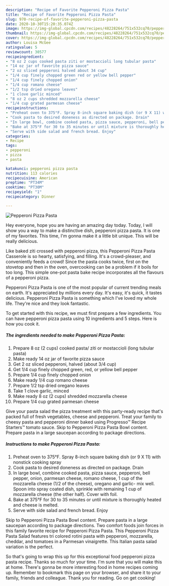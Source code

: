 ```yaml
---
description: "Recipe of Favorite Pepperoni Pizza Pasta"
title: "Recipe of Favorite Pepperoni Pizza Pasta"
slug: 970-recipe-of-favorite-pepperoni-pizza-pasta
date: 2020-10-30T15:20:35.074Z
image: https://img-global.cpcdn.com/recipes/48228264/751x532cq70/pepperoni-pizza-pasta-recipe-main-photo.jpg
thumbnail: https://img-global.cpcdn.com/recipes/48228264/751x532cq70/pepperoni-pizza-pasta-recipe-main-photo.jpg
cover: https://img-global.cpcdn.com/recipes/48228264/751x532cq70/pepperoni-pizza-pasta-recipe-main-photo.jpg
author: Louisa McGee
ratingvalue: 5
reviewcount: 30577
recipeingredient:
- "8 oz 2 cups cooked pasta ziti or mostaccioli long tubular pasta"
- "14 oz jar of favorite pizza sauce"
- "2 oz sliced pepperoni halved about 34 cup"
- "1/4 cup finely chopped green red or yellow bell pepper"
- "1/4 cup finely chopped onion"
- "1/4 cup romano cheese"
- "1/2 tsp dried oregano leaves"
- "1 clove garlic minced"
- "8 oz 2 cups shredded mozzarella cheese"
- "1/4 cup grated parmesan cheese"
recipeinstructions:
- "Preheat oven to 375°F. Spray 8-inch square baking dish (or 9 X 11) with nonstick cooking spray"
- "Cook pasta to desired doneness as directed on package. Drain"
- "In large bowl, combine cooked pasta, pizza sauce, pepperoni, bell pepper, onion, parmesan cheese, romano cheese, 1 cup of the mozzarella cheese (1/2 of the cheese), oregano and garlic- mix well. Spoon into spray coated dish, sprinkle with remaining 1 cup of mozzarella cheese (the other half). Cover with foil."
- "Bake at 375°F for 30 to 35 minutes or until mixture is thoroughly heated and cheese is melted."
- "Serve with side salad and french bread. Enjoy"
categories:
- Recipe
tags:
- pepperoni
- pizza
- pasta

katakunci: pepperoni pizza pasta 
nutrition: 113 calories
recipecuisine: American
preptime: "PT34M"
cooktime: "PT30M"
recipeyield: "1"
recipecategory: Dinner

---
```



![Pepperoni Pizza Pasta](https://img-global.cpcdn.com/recipes/48228264/751x532cq70/pepperoni-pizza-pasta-recipe-main-photo.jpg)

Hey everyone, hope you are having an amazing day today. Today, I will show you a way to make a distinctive dish, pepperoni pizza pasta. It is one of my favorites. This time, I'm gonna make it a little bit unique. This will be really delicious.

Like baked ziti crossed with pepperoni pizza, this Pepperoni Pizza Pasta Casserole is so hearty, satisfying, and filling. It&#39;s a crowd-pleaser, and conveniently feeds a crowd! Since the pasta cooks twice, first on the stovetop and then in the oven, overcooking can be a problem if it boils for too long. This simple one-pot pasta bake recipe incorporates all the flavours of a pepperoni pizza.

Pepperoni Pizza Pasta is one of the most popular of current trending meals on earth. It's appreciated by millions every day. It's easy, it's quick, it tastes delicious. Pepperoni Pizza Pasta is something which I've loved my whole life. They're nice and they look fantastic.


To get started with this recipe, we must first prepare a few ingredients. You can have pepperoni pizza pasta using 10 ingredients and 5 steps. Here is how you cook it.

<!--inarticleads1-->

##### The ingredients needed to make Pepperoni Pizza Pasta:

1. Prepare 8 oz (2 cups) cooked pasta/ ziti or mostaccioli (long tubular pasta)
1. Make ready 14 oz jar of favorite pizza sauce
1. Get 2 oz sliced pepperoni, halved (about 3/4 cup)
1. Get 1/4 cup finely chopped green, red, or yellow bell pepper
1. Prepare 1/4 cup finely chopped onion
1. Make ready 1/4 cup romano cheese
1. Prepare 1/2 tsp dried oregano leaves
1. Take 1 clove garlic, minced
1. Make ready 8 oz (2 cups) shredded mozzarella cheese
1. Prepare 1/4 cup grated parmesan cheese


Give your pasta salad the pizza treatment with this party-ready recipe that&#39;s packed full of fresh vegetables, cheese and pepperoni. Treat your family to cheesy pasta and pepperoni dinner baked using Progresso™ Recipe Starters™ tomato sauce. Skip to Pepperoni Pizza Pasta Bowl content. Prepare pasta in a large saucepan according to package directions. 

<!--inarticleads2-->

##### Instructions to make Pepperoni Pizza Pasta:

1. Preheat oven to 375°F. Spray 8-inch square baking dish (or 9 X 11) with nonstick cooking spray
1. Cook pasta to desired doneness as directed on package. Drain
1. In large bowl, combine cooked pasta, pizza sauce, pepperoni, bell pepper, onion, parmesan cheese, romano cheese, 1 cup of the mozzarella cheese (1/2 of the cheese), oregano and garlic- mix well. Spoon into spray coated dish, sprinkle with remaining 1 cup of mozzarella cheese (the other half). Cover with foil.
1. Bake at 375°F for 30 to 35 minutes or until mixture is thoroughly heated and cheese is melted.
1. Serve with side salad and french bread. Enjoy


Skip to Pepperoni Pizza Pasta Bowl content. Prepare pasta in a large saucepan according to package directions. Two comfort foods join forces in this family favorite recipe for Pepperoni Pizza Pasta. This Pepperoni Pizza Pasta Salad features tri colored rotini pasta with pepperoni, mozzarella, cheddar, and tomatoes in a Parmesan vinaigrette. This Italian pasta salad variation is the perfect. 

So that's going to wrap this up for this exceptional food pepperoni pizza pasta recipe. Thanks so much for your time. I'm sure that you will make this at home. There's gonna be more interesting food in home recipes coming up. Remember to bookmark this page on your browser, and share it to your family, friends and colleague. Thank you for reading. Go on get cooking!
